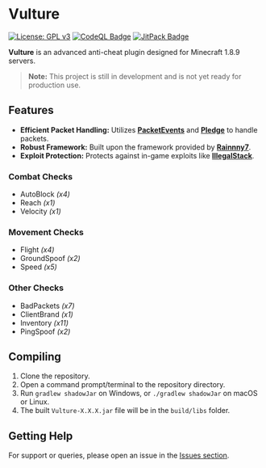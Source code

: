 # Vulture

[![License: GPL v3](https://img.shields.io/badge/License-GPLv3-blue.svg)](https://www.gnu.org/licenses/gpl-3.0)
[![CodeQL Badge](https://github.com/Foulest/Vulture/actions/workflows/codeql.yml/badge.svg)](https://github.com/Foulest/Vulture/actions/workflows/codeql.yml)
[![JitPack Badge](https://jitpack.io/v/Foulest/Vulture.svg)](https://jitpack.io/#Foulest/Vulture)

**Vulture** is an advanced anti-cheat plugin designed for Minecraft 1.8.9 servers.

> **Note:** This project is still in development and is not yet ready for production use.

## Features

- **Efficient Packet Handling:** Utilizes **[PacketEvents](https://github.com/retrooper/packetevents)** and
  **[Pledge](https://github.com/ThomasOM/Pledge)** to handle packets.
- **Robust Framework:** Built upon the framework provided by
  **[Rainnny7](https://github.com/Rainnny7/Anticheat-Framework)**.
- **Exploit Protection:** Protects against in-game exploits like
  **[IllegalStack](https://github.com/dniym/IllegalStack)**.

### Combat Checks

- AutoBlock _(x4)_
- Reach _(x1)_
- Velocity _(x1)_

### Movement Checks

- Flight _(x4)_
- GroundSpoof _(x2)_
- Speed _(x5)_

### Other Checks

- BadPackets _(x7)_
- ClientBrand _(x1)_
- Inventory _(x11)_
- PingSpoof _(x2)_

## Compiling

1. Clone the repository.
2. Open a command prompt/terminal to the repository directory.
3. Run `gradlew shadowJar` on Windows, or `./gradlew shadowJar` on macOS or Linux.
4. The built `Vulture-X.X.X.jar` file will be in the `build/libs` folder.

## Getting Help

For support or queries, please open an issue in the [Issues section](https://github.com/Foulest/Vulture/issues).
